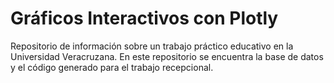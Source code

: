# Gráficos Interactivos con Plotly
Repositorio de información sobre un trabajo práctico educativo en la Universidad Veracruzana.
  En este repositorio se encuentra la base de datos y el código generado para el trabajo recepcional.
